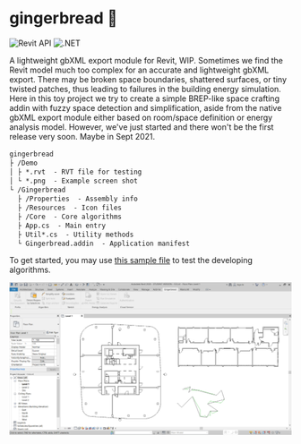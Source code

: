 # gingerbread :rice_cracker:

![Revit API](https://img.shields.io/badge/Revit%20API-2020-red.svg)
![.NET](https://img.shields.io/badge/.NET-4.7-red.svg)

A lightweight gbXML export module for Revit, WIP. Sometimes we find the Revit model much too complex for an accurate and lightweight gbXML export. There may be broken space boundaries, shattered surfaces, or tiny twisted patches, thus leading to failures in the building energy simulation. Here in this toy project we try to create a simple BREP-like space crafting addin with fuzzy space detection and simplification, aside from the native gbXML export module either based on room/space definition or energy analysis model. However, we've just started and there won't be the first release very soon. Maybe in Sept 2021.

```
gingerbread
├ /Demo
│ ├ *.rvt  - RVT file for testing
│ └ *.png  - Example screen shot
└ /Gingerbread
  ├ /Properties  - Assembly info
  ├ /Resources  - Icon files
  ├ /Core  - Core algorithms
  ├ App.cs  - Main entry
  ├ Util*.cs  - Utility methods
  └ Gingerbread.addin  - Application manifest
```

To get started, you may use [this sample file](https://od.lk/f/NjVfNTY0NTM2NDlf) to test the developing algorithms.

<img src="/Demo/Screenshot.png?raw=true">